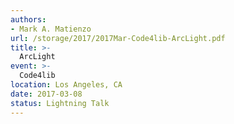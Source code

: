 ```yaml
---
authors:
- Mark A. Matienzo
url: /storage/2017/2017Mar-Code4lib-ArcLight.pdf
title: >-
  ArcLight
event: >-
  Code4lib
location: Los Angeles, CA
date: 2017-03-08
status: Lightning Talk
---
```

